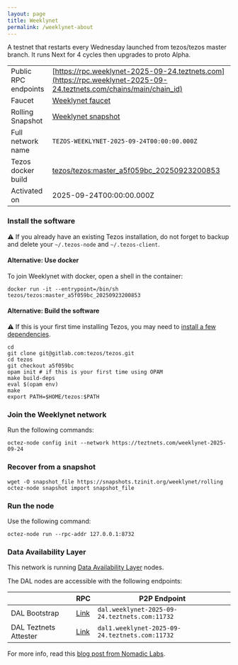 ```yaml
---
layout: page
title: Weeklynet
permalink: /weeklynet-about
---
```


A testnet that restarts every Wednesday launched from tezos/tezos master branch. It runs Next for 4 cycles then upgrades to proto Alpha.

| | |
|-------|---------------------|
| Public RPC endpoints | [https://rpc.weeklynet-2025-09-24.teztnets.com](https://rpc.weeklynet-2025-09-24.teztnets.com/chains/main/chain_id)<br/> |
| Faucet | [Weeklynet faucet](https://faucet.weeklynet-2025-09-24.teztnets.com) |
| Rolling Snapshot | [Weeklynet snapshot](https://snapshots.tzinit.org/weeklynet/rolling) |
| Full network name | `TEZOS-WEEKLYNET-2025-09-24T00:00:00.000Z` |
| Tezos docker build | [tezos/tezos:master_a5f059bc_20250923200853](https://hub.docker.com/r/tezos/tezos/tags?page=1&ordering=last_updated&name=master_a5f059bc_20250923200853) |
| Activated on | 2025-09-24T00:00:00.000Z |





### Install the software

⚠️  If you already have an existing Tezos installation, do not forget to backup and delete your `~/.tezos-node` and `~/.tezos-client`.



#### Alternative: Use docker

To join Weeklynet with docker, open a shell in the container:

```
docker run -it --entrypoint=/bin/sh tezos/tezos:master_a5f059bc_20250923200853
```


#### Alternative: Build the software

⚠️  If this is your first time installing Tezos, you may need to [install a few dependencies](https://tezos.gitlab.io/introduction/howtoget.html#setting-up-the-development-environment-from-scratch).

```
cd
git clone git@gitlab.com:tezos/tezos.git
cd tezos
git checkout a5f059bc
opam init # if this is your first time using OPAM
make build-deps
eval $(opam env)
make
export PATH=$HOME/tezos:$PATH
```

### Join the Weeklynet network

Run the following commands:

```
octez-node config init --network https://teztnets.com/weeklynet-2025-09-24

```


### Recover from a snapshot

```
wget -O snapshot_file https://snapshots.tzinit.org/weeklynet/rolling
octez-node snapshot import snapshot_file
```


### Run the node

Use the following command:

```
octez-node run --rpc-addr 127.0.0.1:8732
```




### Data Availability Layer

This network is running [Data Availability Layer](https://tezos.gitlab.io/shell/dal.html) nodes.


The DAL nodes are accessible with the following endpoints:

| | RPC | P2P Endpoint |
|------------|---------|--------------|
| DAL Bootstrap | [Link](https://dal-bootstrap-rpc.weeklynet-2025-09-24.teztnets.com/p2p/gossipsub/scores) | `dal.weeklynet-2025-09-24.teztnets.com:11732` |
| DAL Teztnets Attester | [Link](https://dal-attester-rpc.weeklynet-2025-09-24.teztnets.com/p2p/gossipsub/scores) | `dal1.weeklynet-2025-09-24.teztnets.com:11732` |


For more info, read this [blog post from Nomadic Labs](https://research-development.nomadic-labs.com/data-availability-layer-tezos.html).



